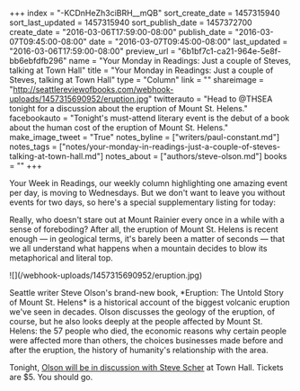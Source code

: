 +++
index = "-KCDnHeZh3ciBRH__mQB"
sort_create_date = 1457315940
sort_last_updated = 1457315940
sort_publish_date = 1457372700
create_date = "2016-03-06T17:59:00-08:00"
publish_date = "2016-03-07T09:45:00-08:00"
date = "2016-03-07T09:45:00-08:00"
last_updated = "2016-03-06T17:59:00-08:00"
preview_url = "6b1bf7c1-ca21-964e-5e8f-bb6ebfdfb296"
name = "Your Monday in Readings: Just a couple of Steves, talking at Town Hall"
title = "Your Monday in Readings: Just a couple of Steves, talking at Town Hall"
type = "Column"
link = ""
shareimage = "http://seattlereviewofbooks.com/webhook-uploads/1457315690952/eruption.jpg"
twitterauto = "Head to @THSEA tonight for a discussion about the eruption of Mount St. Helens."
facebookauto = "Tonight's must-attend literary event is the debut of a book about the human cost of the eruption of Mount St. Helens."
make_image_tweet = "True"
notes_byline = ["writers/paul-constant.md"]
notes_tags = ["notes/your-monday-in-readings-just-a-couple-of-steves-talking-at-town-hall.md"]
notes_about = ["authors/steve-olson.md"]
books = ""
+++
<p class="intro">Your Week in Readings, our weekly column highlighting one amazing event per day, is moving to Wednesdays. But we don't want to leave you without events for two days, so here's a special supplementary listing for today:</p>

Really, who doesn't stare out at Mount Rainier every once in a while with a sense of foreboding? After all, the eruption of Mount St. Helens is recent enough — in geological terms, it's barely been a matter of seconds — that we all understand what happens when a mountain decides to blow its metaphorical and literal top.

<p class="image-left">![](/webhook-uploads/1457315690952/eruption.jpg)</p>Seattle writer Steve Olson's brand-new book, *Eruption: The Untold Story of Mount St. Helens* is a historical account of the biggest volcanic eruption we've seen in decades. Olson discusses the geology of the eruption, of course, but he also looks deeply at the people affected by Mount St. Helens: the 57 people who died, the economic reasons why certain people were affected more than others, the choices businesses made before and after the eruption, the history of humanity's relationship with the area. 

Tonight, [Olson will be in discussion with Steve Scher](http://www.elliottbaybook.com/book/9780393242799) at Town Hall. Tickets are $5. You should go.


